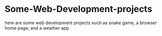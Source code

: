 # Some-Web-Development-projects
here are some web development projects such as snake game, a browser home page, and a weather app
